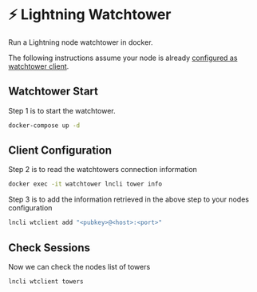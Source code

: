 # ⚡️ Lightning Watchtower

Run a Lightning node watchtower in docker.

The following instructions assume your node is already [configured as watchtower client](https://www.lightningnode.info/advanced-tools/watchtower#set-up-the-node-to-be-monitored-the-watchtower-client).

## Watchtower Start

Step 1 is to start the watchtower.

```sh
docker-compose up -d
```

## Client Configuration

Step 2 is to read the watchtowers connection information

```sh
docker exec -it watchtower lncli tower info
```

Step 3 is to add the information retrieved in the above step to your nodes configuration

```sh
lncli wtclient add "<pubkey>@<host>:<port>"
```

## Check Sessions

Now we can check the nodes list of towers

```sh
lncli wtclient towers
```
